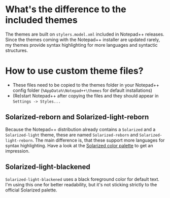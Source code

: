 # What's the difference to the included themes
The themes are built on `stylers.model.xml` included in Notepad++ releases. Since the themes coming with the Notepad++ installer are updated rarely, my themes provide syntax highlighting for more languages and syntactic structures.

# How to use custom theme files?
- These files need to be copied to the themes folder in your Notepad++ config folder (`%AppData%\Notepad++\themes` for default installations)
- (Re)start Notepad++ after copying the files and they should appear in `Settings -> Styles...`

## Solarized-reborn and Solarized-light-reborn
Because the Notepad++ distribution already contains a `Solarized` and a `Solarized-light` theme, 
these are named `Solarized-reborn` and `Solarized-light-reborn`.
The main difference is, that these support more languages for syntax highlighting. 
Have a look at the [Solarized color palette](https://ethanschoonover.com/solarized/) to get an impression.

## Solarized-light-blackened
`Solarized-light-blackened` uses a black foreground color for default text. 
I'm using this one for better readability, but it's not sticking strictly to the official Solarized palette.
